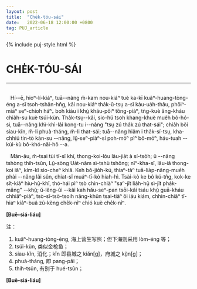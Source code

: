 ```yaml
---
layout: post
title:  "Che̍k-tóu-sái"
date:   2022-06-18 12:00:00 +0800
tag: PUJ_article
---
```


{% include puj-style.html %}

# CHE̍K-TÓU-SÁI
<!-- <font size="2">Tsak--chiá: <em>Hái-suaⁿ lău Lí</em></font> -->
<hr>
<br>
&nbsp;&nbsp;
Hí--ē, hioⁿ-lí-kiáⁿ, tuā--nâng m̆-kam nou-kiáⁿ tuè ka-kī kuâⁿ-huang-tòng-éng a-sĭ tsoh-tshân-hn̂g, kâi nou-kiáⁿ tha̍k-ŭ-tsṳ a-sĭ kàu-ua̍h-thâu, phōiⁿ-miāⁿ seⁿ-chioh háⁿ₊ boh kiáu i khṳ̀ kháu-pôiⁿ tȍng-piàⁿ, tǹg-kuè âng-kháu chia̍h-su kuè tsúi-kùn. Tha̍k-tsṳ--kâi, sio-hŭ tsoh khang-khuè mue̍h bô-hó-sì, tuā--nâng khì-khì-lâi kong-tu i--nâng "tsṳ zú tha̍k zú that-sái"; chia̍h bŏi siau-kĭn, m̆-li phuà-tháng, m̆-li that-sái; tuā--nâng hiâm i tha̍k-sí-tsṳ, kha-chhiú tin-tò kàn-su --nâng, lṳ̂-seⁿ-piàⁿ-sí poh-mōⁿ pìⁿ bô-mōⁿ, háu-tuah --kúi-kù bô-khó-năi-hô --a.

&nbsp;&nbsp;
Mān-ău, m̆-tsai tùi tī-sî khí, thong-koi-lōu lāu-jia̍t à sí-tso̍h; ŭ --nâng tshòng thih-tsûn, Lṳ̆-sòng Ua̍t-nâm sì-tshù tshŏng; nîⁿ-kha-sî, lău-iâ thong-koi iâⁿ, kím-kî sio-cheⁿ khiâ. Keh bô-jio̍h-kú, thiaⁿ-tàⁿ tuā-lia̍p-nâng-mue̍h phài --nâng lâi sûn, chiat-sî muáⁿ-tī-kò hiah-hì. Tsài-kò ke bô kú-tn̂g, kok-ke sît-kiâⁿ hiu-hṳ̂-khî, thó-hái pìⁿ tsò chin-chiàⁿ "saⁿ-jît lia̍h-hṳ̂ sì-jît pha̍k-măng" --khṳ̀; ŭ-lêng-ûi --kâi kah hău-seⁿ-pan tsōi-kâi tsáu khṳ̀ guā-kháu chhiâⁿ-piàⁿ, tsò-sî-tsò-tsoih nâng-khûn tsai-tiāⁿ ŏi iáu kiám, chhin-chiâⁿ tĭ-hiaⁿ kiâⁿ-buâ zú-kèng che̍k-nîⁿ chió kuè che̍k-nîⁿ.


**[Buē-siá-liáu]**


注：

1. kuâⁿ-huang-tòng-éng, 海上营生写照；但下海则采用 lòm-éng 等；
2. tsúi-kùn, 类似金枪鱼；
3. siau-kĭn, 消化；kĭn 即县城之 kiăn[g]，府城之 kṳ̆n[g]；
4. phuà-tháng, 即 pang-pāi；
5. thih-tsûn, 有别于 hué-tsûn；


**[Buē-siá-liáu]**

